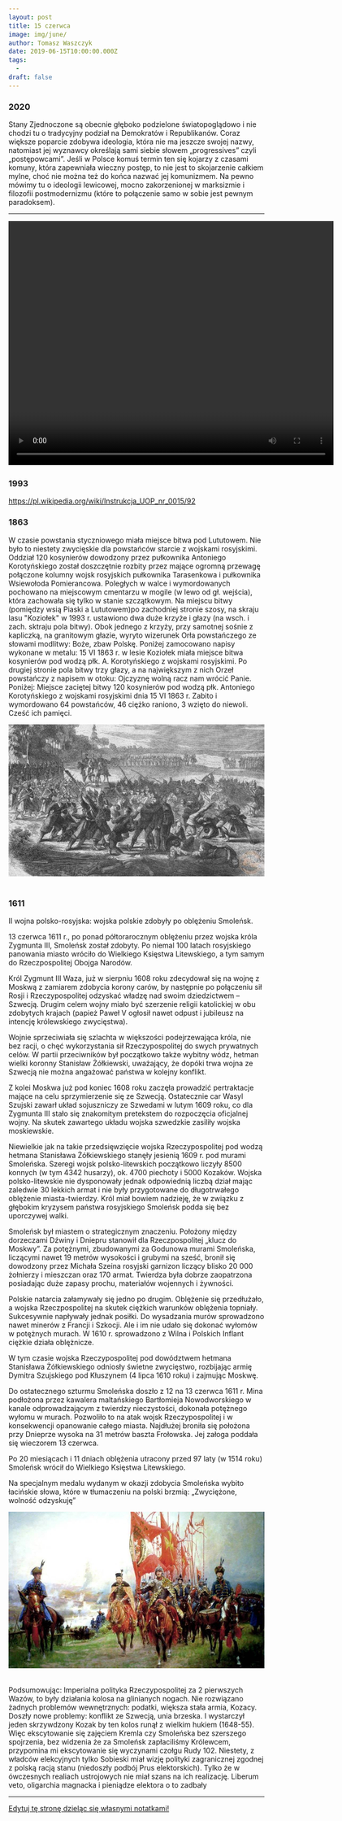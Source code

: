 ```yaml
---
layout: post
title: 15 czerwca
image: img/june/
author: Tomasz Waszczyk
date: 2019-06-15T10:00:00.000Z
tags:
  - 
draft: false
---
```


### 2020

Stany Zjednoczone są obecnie głęboko podzielone światopoglądowo i nie chodzi tu o tradycyjny podział na Demokratów i Republikanów. Coraz większe poparcie zdobywa ideologia, która nie ma jeszcze swojej nazwy, natomiast jej wyznawcy określają sami siebie słowem „progressives” czyli „postępowcami”. Jeśli w Polsce komuś termin ten się kojarzy z czasami komuny, która zapewniała wieczny postęp, to nie jest to skojarzenie całkiem mylne, choć nie można też do końca nazwać jej komunizmem. Na pewno mówimy tu o ideologii lewicowej, mocno zakorzenionej w marksizmie i filozofii postmodernizmu (które to połączenie samo w sobie jest pewnym paradoksem).

---

<video width="640" height="480" controls>
  <source src="./movies/june/NickLandsResponsetoTechSecessionism.mp4" type="video/mp4">
Your browser does not support the video tag.
</video>

### 1993

https://pl.wikipedia.org/wiki/Instrukcja_UOP_nr_0015/92

### 1863

W czasie powstania styczniowego miała miejsce bitwa pod Lututowem. Nie było to niestety zwycięskie dla powstańców starcie z wojskami rosyjskimi.
Oddział 120 kosynierów dowodzony przez pułkownika Antoniego Korotyńskiego został doszczętnie rozbity przez mające ogromną przewagę połączone kolumny wojsk rosyjskich pułkownika Tarasenkowa i pułkownika Wsiewołoda Pomierancowa.
Poległych w walce i wymordowanych
pochowano na miejscowym cmentarzu w mogile (w lewo od gł. wejścia), która
zachowała się tylko w stanie szczątkowym.
Na miejscu bitwy (pomiędzy wsią Piaski a Lututowem)po zachodniej stronie szosy, na skraju lasu "Koziołek" w 1993 r. ustawiono dwa duże krzyże i głazy (na wsch. i zach. sktraju pola bitwy). Obok jednego z krzyży,
przy samotnej sośnie z kapliczką, na
granitowym głazie, wyryto wizerunek Orła powstańczego ze słowami modlitwy: Boże, zbaw Polskę. Poniżej zamocowano napisy wykonane w metalu: 15 VI 1863 r. w lesie
Koziołek miała miejsce bitwa kosynierów pod wodzą płk. A. Korotyńskiego z wojskami
rosyjskimi. Po drugiej stronie pola bitwy trzy głazy, a na największym z nich Orzeł powstańczy z napisem w otoku: Ojczyznę wolną racz nam wrócić Panie. Poniżej: Miejsce zaciętej bitwy 120 kosynierów pod wodzą płk.
Antoniego Korotyńskiego z wojskami
rosyjskimi dnia 15 VI 1863 r. Zabito i
wymordowano 64 powstańców, 46 ciężko raniono, 3 wzięto do niewoli. Cześć ich pamięci.

<img src="./img/june/styczniowe.jpg"><br><br>

### 1611

II wojna polsko-rosyjska: wojska polskie zdobyły po oblężeniu Smoleńsk.

13 czerwca 1611 r., po ponad półtorarocznym oblężeniu przez wojska króla Zygmunta III, Smoleńsk został zdobyty. Po niemal 100 latach rosyjskiego panowania miasto wróciło do Wielkiego Księstwa Litewskiego, a tym samym do Rzeczpospolitej Obojga Narodów.

Król Zygmunt III Waza, już w sierpniu 1608 roku zdecydował się na wojnę z Moskwą z zamiarem zdobycia korony carów, by następnie po połączeniu sił Rosji i Rzeczypospolitej odzyskać władzę nad swoim dziedzictwem – Szwecją. Drugim celem wojny miało być szerzenie religii katolickiej w obu zdobytych krajach (papież Paweł V ogłosił nawet odpust i jubileusz na intencję królewskiego zwycięstwa).

Wojnie sprzeciwiała się szlachta w większości podejrzewająca króla, nie bez racji, o chęć wykorzystania sił Rzeczypospolitej do swych prywatnych celów. W partii przeciwników był początkowo także wybitny wódz, hetman wielki koronny Stanisław Żółkiewski, uważający, że dopóki trwa wojna ze Szwecją nie można angażować państwa w kolejny konflikt.

Z kolei Moskwa już pod koniec 1608 roku zaczęła prowadzić pertraktacje mające na celu sprzymierzenie się ze Szwecją. Ostatecznie car Wasyl Szujski zawarł układ sojuszniczy ze Szwedami w lutym 1609 roku, co dla Zygmunta III stało się znakomitym pretekstem do rozpoczęcia oficjalnej wojny. Na skutek zawartego układu wojska szwedzkie zasiliły wojska moskiewskie.

Niewielkie jak na takie przedsięwzięcie wojska Rzeczypospolitej pod wodzą hetmana Stanisława Żółkiewskiego stanęły jesienią 1609 r. pod murami Smoleńska. Szeregi wojsk polsko-litewskich początkowo liczyły 8500 konnych (w tym 4342 husarzy), ok. 4700 piechoty i 5000 Kozaków. Wojska polsko-litewskie nie dysponowały jednak odpowiednią liczbą dział mając zaledwie 30 lekkich armat i nie były przygotowane do długotrwałego oblężenie miasta-twierdzy. Król miał bowiem nadzieję, że w związku z głębokim kryzysem państwa rosyjskiego Smoleńsk podda się bez uporczywej walki.

Smoleńsk był miastem o strategicznym znaczeniu. Położony między dorzeczami Dźwiny i Dniepru stanowił dla Rzeczpospolitej „klucz do Moskwy”. Za potężnymi, zbudowanymi za Godunowa murami Smoleńska, liczącymi nawet 19 metrów wysokości i grubymi na sześć, bronił się dowodzony przez Michała Szeina rosyjski garnizon liczący blisko 20 000 żołnierzy i mieszczan oraz 170 armat. Twierdza była dobrze zaopatrzona posiadając duże zapasy prochu, materiałów wojennych i żywności.

Polskie natarcia załamywały się jedno po drugim. Oblężenie się przedłużało, a wojska Rzeczpospolitej na skutek ciężkich warunków oblężenia topniały. Sukcesywnie napływały jednak posiłki. Do wysadzania murów sprowadzono nawet minerów z Francji i Szkocji. Ale i im nie udało się dokonać wyłomów w potężnych murach. W 1610 r. sprowadzono z Wilna i Polskich Inflant ciężkie działa oblężnicze.

W tym czasie wojska Rzeczypospolitej pod dowództwem hetmana Stanisława Żółkiewskiego odniosły świetne zwycięstwo, rozbijając armię Dymitra Szujskiego pod Kłuszynem (4 lipca 1610 roku) i zajmując Moskwę.

Do ostatecznego szturmu Smoleńska doszło z 12 na 13 czerwca 1611 r. Mina podłożona przez kawalera maltańskiego Bartłomieja Nowodworskiego w kanale odprowadzającym z twierdzy nieczystości, dokonała potężnego wyłomu w murach. Pozwoliło to na atak wojsk Rzeczypospolitej i w konsekwencji opanowanie całego miasta. Najdłużej broniła się położona przy Dnieprze wysoka na 31 metrów baszta Frołowska. Jej załoga poddała się wieczorem 13 czerwca.

Po 20 miesiącach i 11 dniach oblężenia utracony przed 97 laty (w 1514 roku) Smoleńsk wrócił do Wielkiego Księstwa Litewskiego.

Na specjalnym medalu wydanym w okazji zdobycia Smoleńska wybito łacińskie słowa, które w tłumaczeniu na polski brzmią: „Zwyciężone, wolność odzyskuję”

<img src="./img/june/rosja.jpg"><br><br>

Podsumowując: Imperialna polityka Rzeczypospolitej za 2 pierwszych Wazów, to były działania kolosa na glinianych nogach. Nie rozwiązano żadnych problemów wewnętrznych: podatki, większa stała armia, Kozacy. Doszły nowe problemy: konflikt ze Szwecją, unia brzeska. I wystarczył jeden skrzywdzony Kozak by ten kolos runął z wielkim hukiem (1648-55). Więc ekscytowanie się zajęciem Kremla czy Smoleńska bez szerszego spojrzenia, bez widzenia że za Smoleńsk zapłaciliśmy Królewcem, przypomina mi ekscytowanie się wyczynami czołgu Rudy 102.
Niestety, z władców elekcyjnych tylko Sobieski miał wizję polityki zagranicznej zgodnej z polską racją stanu (niedoszły podbój Prus elektorskich). Tylko że w ówczesnych realiach ustrojowych nie miał szans na ich realizację. Liberum veto, oligarchia magnacka i pieniądze elektora o to zadbały

---

<a href="https://github.com/TomaszWaszczyk/historia.waszczyk.com/edit/master/src/content/june-15.md" target="_blank">Edytuj tę stronę dzieląc się własnymi notatkami!</a>
